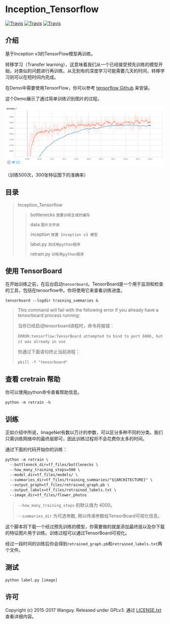# Inception_Tensorflow

[![Travis](https://img.shields.io/badge/Language-English-blue.svg)](https://github.com/Wanguy/Inception_Tensorflow) [![Travis](https://img.shields.io/badge/Python-3.6-brightgreen.svg)]() [![Travis](https://img.shields.io/travis/rust-lang/rust.svg)]()

## 介绍

基于Inception v3的TensorFlow模型再训练。

转移学习（Transfer learning），这意味着我们从一个已经接受预先训练的模型开始，对类似的问题进行再训练。从无到有的深度学习可能需要几天的时间，转移学习则可以在短时间内完成。

在Demo中需要使用TensorFlow，你可以参考 [tensorflow Github](https://github.com/tensorflow/tensorflow) 来安装。

这个Demo展示了通过简单训练识别图片的过程。

![img](https://github.com/Wanguy/Inception_Tensorflow/blob/master/img/Screen%20Shot.png)

（训练500次，300张特征图下的准确率）

## 目录

> Inception_Tensorflow
>
> > bottlenecks `放置训练生成的缓存`
> >
> > data `图片文件夹`
> >
> > inception `放置 Inception v3 模型`
> >
> > label.py `测试用python程序` 
> >
> > retrain.py `训练用python程序`

## 使用 TensorBoard

在开始训练之前，在后台启动`tensorboard`。TensorBoard是一个用于监测和检查的工具，包括在tensorflow中。你将使用它来查看训练进度。

```
tensorboard --logdir training_summaries &
```

> This command will fail with the following error if you already have a tensorboard process running:
>
> 当你已经启动tensorboard进程时，命令将报错：
>
> `ERROR:tensorflow:TensorBoard attempted to bind to port 6006, but it was already in use`
>
> 你通过下面语句终止当前进程：
>
> `pkill -f "tensorboard"`

## 查看 cretrain 帮助

你可以使用python命令查看帮助信息。

```
python -m retrain -h
```

## 训练

正如介绍中所说，ImageNet有数以万计的参数，可以区分多种不同的分类。我们只需训练网络中的最终层即可，因此训练过程将不会花费你太多的时间。

通过下面的代码开始你的训练：

```
python -m retrain \
  --bottleneck_dir=tf_files/bottlenecks \
  --how_many_training_steps=500 \
  --model_dir=tf_files/models/ \
  --summaries_dir=tf_files/training_summaries/"${ARCHITECTURE}" \
  --output_graph=tf_files/retrained_graph.pb \
  --output_labels=tf_files/retrained_labels.txt \
  --image_dir=tf_files/flower_photos
```

>  `--how_many_training_steps` 的默认值为 4000。
>
> `--summaries_dir` 为可选参数, 用以传递参数给TensorBoard可视化信息。

这个脚本将下载一个经过预先训练的模型，你需要做的就是添加最终层以及你下载的特征图片用于训练。训练过程可以通过TensorBoard可视化。

经过一段时间的训练后你会得到`retrained_graph.pb`和`retrained_labels.txt`两个文件。

## 测试

```shell
python label.py [image]
```

## 许可

Copyright (c) 2015-2017 Wanguy. Released under GPLv3. 通过 [LICENSE.txt](https://github.com/Wanguy/Inception_Tensorflow/blob/master/LICENSE) 查看详细内容。